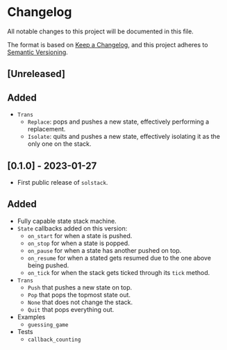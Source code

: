 # Changelog

All notable changes to this project will be documented in this file.

The format is based on [Keep a Changelog](https://keepachangelog.com/en/1.0.0/),
and this project adheres to [Semantic Versioning](https://semver.org/spec/v2.0.0.html).

## [Unreleased]

## Added

- `Trans`
  - `Replace`: pops and pushes a new state, effectively performing a 
  replacement.
  - `Isolate`: quits and pushes a new state, effectively isolating it as the 
  only one on the stack.

## [0.1.0] - 2023-01-27

- First public release of `solstack`.

## Added

- Fully capable state stack machine.
- `State` callbacks added on this version:
  - `on_start` for when a state is pushed.
  - `on_stop` for when a state is popped.
  - `on_pause` for when a state has another pushed on top.
  - `on_resume` for when a stated gets resumed due to the one above being pushed.
  - `on_tick` for when the stack gets ticked through its `tick` method.
- `Trans`
  - `Push` that pushes a new state on top.
  - `Pop` that pops the topmost state out.
  - `None` that does not change the stack.
  - `Quit` that pops everything out.
- Examples
  - `guessing_game`
- Tests
  - `callback_counting`
